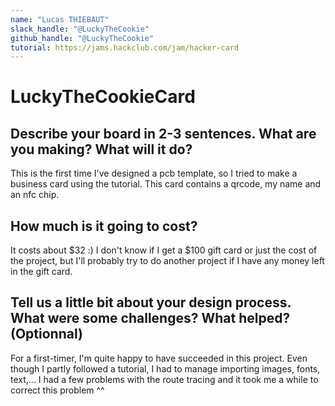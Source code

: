 ```yaml
---
name: "Lucas THIEBAUT"
slack_handle: "@LuckyTheCookie"
github_handle: "@LuckyTheCookie"
tutorial: https://jams.hackclub.com/jam/hacker-card
---
```


# LuckyTheCookieCard

## Describe your board in 2-3 sentences. What are you making? What will it do?
This is the first time I've designed a pcb template, so I tried to make a business card using the tutorial. This card contains a qrcode, my name and an nfc chip.

##  How much is it going to cost?
It costs about $32 :)
I don't know if I get a $100 gift card or just the cost of the project, but I'll probably try to do another project if I have any money left in the gift card.

## Tell us a little bit about your design process. What were some challenges? What helped? (Optionnal)
For a first-timer, I'm quite happy to have succeeded in this project. Even though I partly followed a tutorial, I had to manage importing images, fonts, text,... 
I had a few problems with the route tracing and it took me a while to correct this problem ^^
